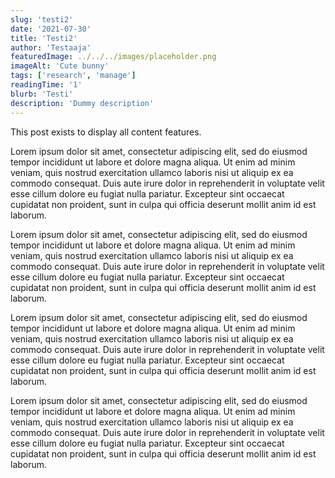 ```yaml
---
slug: 'testi2'
date: '2021-07-30'
title: 'Testi2'
author: 'Testaaja'
featuredImage: ../../../images/placeholder.png
imageAlt: 'Cute bunny'
tags: ['research', 'manage']
readingTime: '1'
blurb: 'Testi'
description: 'Dummy description'
---
```


This post exists to display all content features.

Lorem ipsum dolor sit amet, consectetur adipiscing elit, sed do eiusmod
tempor incididunt ut labore et dolore magna aliqua. Ut enim ad minim
veniam, quis nostrud exercitation ullamco laboris nisi ut aliquip ex ea
commodo consequat. Duis aute irure dolor in reprehenderit in voluptate
velit esse cillum dolore eu fugiat nulla pariatur. Excepteur sint occaecat
cupidatat non proident, sunt in culpa qui officia deserunt mollit anim id
est laborum.

Lorem ipsum dolor sit amet, consectetur adipiscing elit, sed do eiusmod
tempor incididunt ut labore et dolore magna aliqua. Ut enim ad minim
veniam, quis nostrud exercitation ullamco laboris nisi ut aliquip ex ea
commodo consequat. Duis aute irure dolor in reprehenderit in voluptate
velit esse cillum dolore eu fugiat nulla pariatur. Excepteur sint occaecat
cupidatat non proident, sunt in culpa qui officia deserunt mollit anim id
est laborum.

Lorem ipsum dolor sit amet, consectetur adipiscing elit, sed do eiusmod
tempor incididunt ut labore et dolore magna aliqua. Ut enim ad minim
veniam, quis nostrud exercitation ullamco laboris nisi ut aliquip ex ea
commodo consequat. Duis aute irure dolor in reprehenderit in voluptate
velit esse cillum dolore eu fugiat nulla pariatur. Excepteur sint occaecat
cupidatat non proident, sunt in culpa qui officia deserunt mollit anim id
est laborum.

Lorem ipsum dolor sit amet, consectetur adipiscing elit, sed do eiusmod
tempor incididunt ut labore et dolore magna aliqua. Ut enim ad minim
veniam, quis nostrud exercitation ullamco laboris nisi ut aliquip ex ea
commodo consequat. Duis aute irure dolor in reprehenderit in voluptate
velit esse cillum dolore eu fugiat nulla pariatur. Excepteur sint occaecat
cupidatat non proident, sunt in culpa qui officia deserunt mollit anim id
est laborum.
